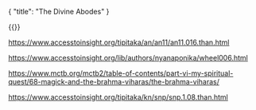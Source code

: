 {
    "title": "The Divine Abodes"
}

{{<show-table table_data="divine-abodes">}}

https://www.accesstoinsight.org/tipitaka/an/an11/an11.016.than.html

https://www.accesstoinsight.org/lib/authors/nyanaponika/wheel006.html

https://www.mctb.org/mctb2/table-of-contents/part-vi-my-spiritual-quest/68-magick-and-the-brahma-viharas/the-brahma-viharas/

https://www.accesstoinsight.org/tipitaka/kn/snp/snp.1.08.than.html





